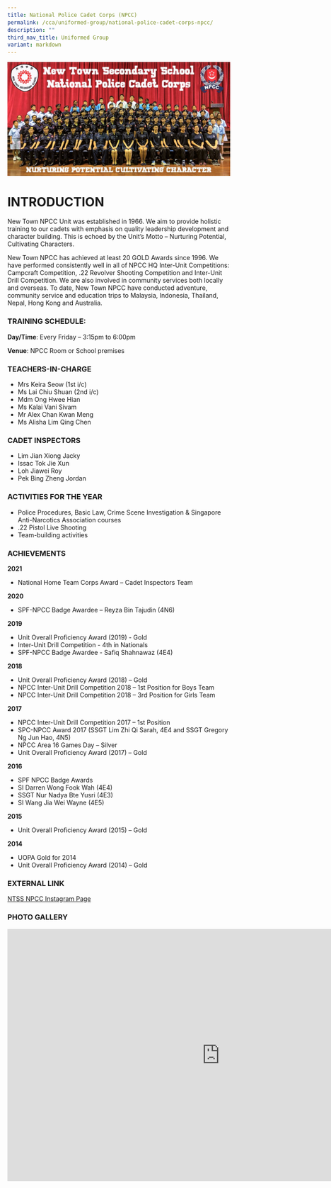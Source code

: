 ```yaml
---
title: National Police Cadet Corps (NPCC)
permalink: /cca/uniformed-group/national-police-cadet-corps-npcc/
description: ""
third_nav_title: Uniformed Group
variant: markdown
---
```

![](/images/NPCC%20Unit%201%20(1).jpg)
# INTRODUCTION
New Town NPCC Unit was established in 1966. We aim to provide holistic training to our cadets with emphasis on quality leadership development and character building. This is echoed by the Unit’s Motto – Nurturing Potential, Cultivating Characters.

New Town NPCC has achieved at least 20 GOLD Awards since 1996. We have performed consistently well in all of NPCC HQ Inter-Unit Competitions: Campcraft Competition, .22 Revolver Shooting Competition and Inter-Unit Drill Competition. We are also involved in community services both locally and overseas. To date, New Town NPCC have conducted adventure, community service and education trips to Malaysia, Indonesia, Thailand, Nepal, Hong Kong and Australia.

### TRAINING SCHEDULE:

**Day/Time**: Every Friday – 3:15pm to 6:00pm

**Venue**: NPCC Room or School premises

### TEACHERS-IN-CHARGE
*   Mrs Keira Seow (1st i/c)
*   Ms Lai Chiu Shuan (2nd i/c)
*   Mdm Ong Hwee Hian  
*   Ms Kalai Vani Sivam
*   Mr Alex Chan Kwan Meng
*   Ms Alisha Lim Qing Chen

### CADET INSPECTORS

*   Lim Jian Xiong Jacky
*   Issac Tok Jie Xun
*   Loh Jiawei Roy
*   Pek Bing Zheng Jordan

### ACTIVITIES FOR THE YEAR

* Police Procedures, Basic Law, Crime Scene Investigation &amp; Singapore Anti-Narcotics Association courses
* .22 Pistol Live Shooting
* Team-building activities

### ACHIEVEMENTS

**2021**
* National Home Team Corps Award – Cadet Inspectors Team

**2020**
* SPF-NPCC Badge Awardee – Reyza Bin Tajudin (4N6)

**2019**
* Unit Overall Proficiency Award (2019) - Gold
* Inter-Unit Drill Competition - 4th in Nationals
* SPF-NPCC Badge Awardee - Safiq Shahnawaz (4E4)

**2018**
* Unit Overall Proficiency Award (2018) – Gold
* NPCC Inter-Unit Drill Competition 2018 – 1st Position for Boys Team
* NPCC Inter-Unit Drill Competition 2018 – 3rd Position for Girls Team

**2017**
* NPCC Inter-Unit Drill Competition 2017 – 1st Position
* SPC-NPCC Award 2017 (SSGT Lim Zhi Qi Sarah, 4E4 and SSGT Gregory Ng Jun Hao, 4N5)
* NPCC Area 16 Games Day – Silver
* Unit Overall Proficiency Award (2017) – Gold

**2016**
* SPF NPCC Badge Awards
* SI Darren Wong Fook Wah (4E4)
* SSGT Nur Nadya Bte Yusri (4E3)
* SI Wang Jia Wei Wayne (4E5)

**2015**
* Unit Overall Proficiency Award (2015) – Gold

**2014**
* UOPA Gold for 2014
* Unit Overall Proficiency Award (2014) – Gold

### EXTERNAL LINK

[NTSS NPCC Instagram Page](https://www.instagram.com/ntss_npcc/)


### PHOTO GALLERY

<iframe src="https://docs.google.com/presentation/d/e/2PACX-1vT-6QziQFYCXsnlzDMRAmoxJ1Duj-F8-OB433lC0elBCYLVAMeLlZhG_SdYRKjvnKecgnYURvdMQqgj/embed?start=false&amp;loop=false&amp;delayms=3000" frameborder="0" width="960" height="569" allowfullscreen="true"></iframe>